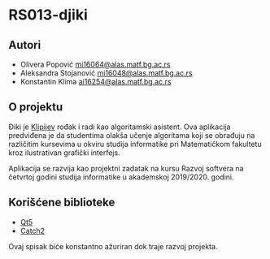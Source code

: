 # RS013-djiki

## Autori
+ Olivera Popović [mi16064@alas.matf.bg.ac.rs](mailto:mi16064@alas.matf.bg.ac.rs)
+ Aleksandra Stojanović [mi16048@alas.matf.bg.ac.rs](mailto:mi16048@alas.matf.bg.ac.rs)
+ Konstantin Klima [ai16254@alas.matf.bg.ac.rs](mailto:ai16254@alas.matf.bg.ac.rs)

## O projektu
Điki je [Klipijev](https://en.wikipedia.org/wiki/Office_Assistant) rođak i radi kao algoritamski asistent.
Ova aplikacija predviđena je da studentima olakša učenje algoritama koji se obrađuju na različitim kursevima
u okviru studija informatike pri Matematičkom fakultetu kroz ilustrativan grafički interfejs.

Aplikacija se razvija kao projektni zadatak na kursu Razvoj softvera na četvrtoj godini studija informatike
u akademskoj 2019/2020. godini.

## Korišćene biblioteke

+ [Qt5](https://www.qt.io/)
+ [Catch2](https://github.com/catchorg/Catch2)

Ovaj spisak biće konstantno ažuriran dok traje razvoj projekta.
